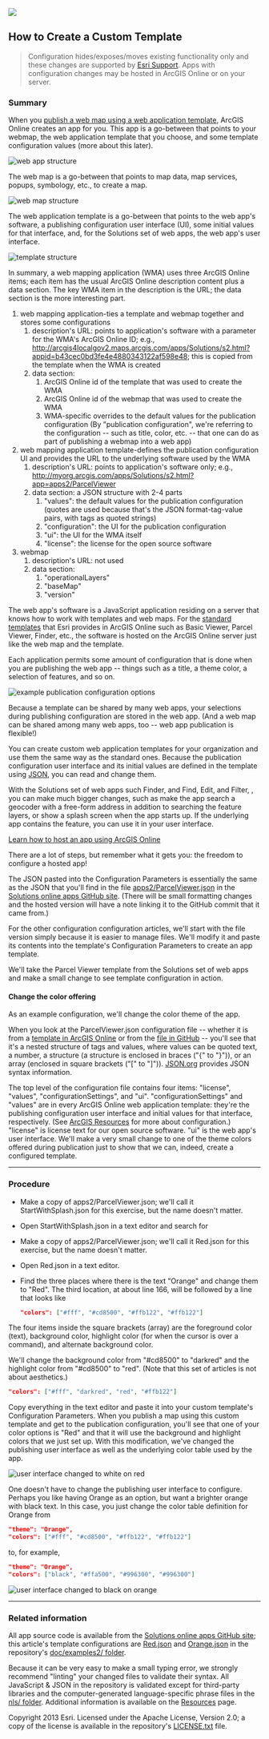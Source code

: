 [publish a web map using a web application template]: http://resources.arcgis.com/en/help/arcgisonline/index.html#/Make_your_first_app/010q000000z3000000/
[web app structure]: images/webappStructure.png "web app structure"
[web map structure]: images/webmapStructure.png "web map structure"
[template structure]: images/templateStructure.png "template structure"
[standard templates]: http://www.arcgis.com/home/gallery.html#c=esri&t=apps&o=modified&f=configurable
[example publication configuration options]: images/publicationConfiguration.png "example publication configuration options"
[JSON]: http://en.wikipedia.org/wiki/JSON
[Configure map viewer description]: http://resources.arcgis.com/en/help/arcgisonline/index.html#/Configure_map_viewer/010q000000mm000000/
[standard Parcel Viewer]: http://arcgis4localgov2.maps.arcgis.com/home/item.html?id=85ec8f162e654968a3740740075b34c6
[ArcGIS Online Parcel Viewer item summary]: images/ParcelViewerItemThumb.png "ArcGIS Online Parcel Viewer item summary"
[web application template's ArcGIS Online id]: images/arcgisItemPageURL.png "web application template's ArcGIS Online id"
[web application template's server URL location]: images/serverURL.png "web application template's server URL location"
[create a custom template]: http://resources.arcgis.com/en/help/arcgisonline/index.html#//010q00000076000000#ESRI_SECTION1_55703F1EE9C845C3B07BBD85221FB074
[http://www.arcgis.com/sharing/content/items/85ec8f162e654968a3740740075b34c6/data?f=pjson]: http://www.arcgis.com/sharing/content/items/85ec8f162e654968a3740740075b34c6/data?f=pjson
[template in ArcGIS Online]: http://www.arcgis.com/sharing/content/items/85ec8f162e654968a3740740075b34c6/data?f=pjson
[ArcGIS Resources]: http://resources.arcgis.com/en/help/arcgisonline/index.html#/Add_configurable_parameters_to_templates/010q000000ns000000/
[JSON.org]: http://www.json.org/
[user interface changed to white on red]: images/ParcelViewerRed.png "user interface changed to white on red"
[user interface changed to black on orange]: images/ParcelViewerOrange.png "user interface changed to black on orange"
[apps2/ParcelViewer.json]: ../../apps2/ParcelViewer.json
[Red.json]: ../examples2/Red.json
[Orange.json]: ../examples2/Orange.json

[hostonline]: HowToHostAppOnOnline.md
[app configuration file]: UnderstandingConfigurationFile.md
[apps2/ folder]: ../../apps2/
[Solutions online apps GitHub site]: https://github.com/Esri/local-government-online-apps
[doc/examples2/ folder]: ../examples2/
[nls/ folder]: ../../nls/
[Resources]: Resources.md
[Esri Support]: http://support.esri.com/
[LICENSE.txt]: ../../LICENSE.txt

![](images/configuring.png)

## How to Create a Custom Template

> Configuration hides/exposes/moves existing functionality only and these changes are supported by [Esri Support][].
> Apps with configuration changes may be hosted in ArcGIS Online or on your server.

### Summary

When you [publish a web map using a web application template][], ArcGIS Online creates an app for you. This app is a go-between that points to your webmap, the web application template that you choose, and some template configuration values (more about this later).

![web app structure][]

The web map is a go-between that points to map data, map services, popups, symbology, etc., to create a map.

![web map structure][]

The web application template is a go-between that points to the web app's software, a publishing configuration user interface (UI), some initial values for that interface, and, for the Solutions set of web apps, the web app's user interface.

![template structure][]

In summary, a web mapping application (WMA) uses three ArcGIS Online items; each item has the usual ArcGIS Online description content plus a data section.  The key WMA item in the description is the URL; the data section is the more interesting part.

1.  web mapping application-ties a template and webmap together and stores some configurations
    1.  description's URL:  points to application's software with a parameter for the WMA's ArcGIS Online ID; e.g.,
    http://arcgis4localgov2.maps.arcgis.com/apps/Solutions/s2.html?appid=b43cec0bd3fe4e4880343122af598e48; this is copied from the template when the WMA is created
    2.  data section:
        1.  ArcGIS Online id of the template that was used to create the WMA
        2.  ArcGIS Online id of the webmap that was used to create the WMA
        3.  WMA-specific overrides to the default values for the publication configuration (By "publication configuration", we're referring to the configuration -- such as title, color, etc. -- that one can do as part of publishing a webmap into a web app)
2.  web mapping application template-defines the publication configuration UI and provides the URL to the underlying software used by the WMA
    1.  description's URL:  points to application's software only; e.g., http://myorg.arcgis.com/apps/Solutions/s2.html?app=apps2/ParcelViewer
    2.  data section:  a JSON structure with 2-4 parts
        1.  "values":  the default values for the publication configuration (quotes are used because that's the JSON format-tag-value pairs, with tags as quoted strings)
        2.  "configuration":  the UI for the publication configuration
        3.  "ui":  the UI for the WMA itself
        4.  "license": the license for the open source software
3.  webmap
    1.  description's URL: not used
    2.  data section:
        1.  "operationalLayers"
        2.  "baseMap"
        3.  "version"


The web app's software is a JavaScript application residing on a server that knows how to work with templates and web maps. For the [standard templates][] that Esri provides in ArcGIS Online such as Basic Viewer, Parcel Viewer, Finder, etc., the software is hosted on the ArcGIS Online server just like the web map and the template.

Each application permits some amount of configuration that is done when you are publishing the web app -- things such as a title, a theme color, a selection of features, and so on.

![example publication configuration options][]

Because a template can be shared by many web apps, your selections during publishing configuration are stored in the web app. (And a web map can be shared among many web apps, too -- web app publication is flexible!)

You can create custom web application templates for your organization and use them the same way as the standard ones. Because the publication configuration user interface and its initial values are defined in the template using [JSON][], you can read and change them.

With the Solutions set of web apps such Finder, and Find, Edit, and Filter, , you can make much bigger changes, such as make the app search a geocoder with a free-form address in addition to searching the feature layers, or show a splash screen when the app starts up. If the underlying app contains the feature, you can use it in your user interface.

[Learn how to host an app using ArcGIS Online][hostonline]

There are a lot of steps, but remember what it gets you: the freedom to configure a hosted app!

The JSON pasted into the Configuration Parameters is essentially the same as the JSON that you'll find in the file [apps2/ParcelViewer.json][] in the [Solutions online apps GitHub site][]. (There will be small formatting changes and the hosted version will have a note linking it to the GitHub commit that it came from.)

For the other configuration configuration articles, we'll start with the file version simply because it is easier to manage files. We'll modify it and paste its contents into the template's Configuration Parameters to create an app template.

We'll take the Parcel Viewer template from the Solutions set of web apps and make a small change to see template configuration in action.

#### Change the color offering

As an example configuration, we'll change the color theme of the app.

When you look at the ParcelViewer.json configuration file -- whether it is from a [template in ArcGIS Online][] or from the [file in GitHub][apps2/ParcelViewer.json] -- you'll see that it's a nested structure of tags and values, where values can be quoted text, a number, a structure (a structure is enclosed in braces ("{" to "}")), or an array (enclosed in square brackets ("[" to "]")). [JSON.org][] provides JSON syntax information.

The top level of the configuration file contains four items: "license", "values", "configurationSettings", and "ui". "configurationSettings" and "values" are in every ArcGIS Online web application template: they're the publishing configuration user interface and initial values for that interface, respectively. (See [ArcGIS Resources][] for more about configuration.)  "license" is license text for our open source software. "ui" is the web app's user interface. We'll make a very small change to one of the theme colors offered during publication just to show that we can, indeed, create a configured template.

----------
### Procedure

* Make a copy of apps2/ParcelViewer.json; we'll call it StartWithSplash.json for this exercise, but the name doesn't matter.

* Open StartWithSplash.json in a text editor and search for



* Make a copy of apps2/ParcelViewer.json; we'll call it Red.json for this exercise, but the name doesn't matter.
* Open Red.json in a text editor.
* Find the three places where there is the text "Orange" and change them to "Red". The third location, at about line 166, will be followed by a line that looks like

    ```json
    "colors": ["#fff", "#cd8500", "#ffb122", "#ffb122"]
    ```

The four items inside the square brackets (array) are the foreground color (text), background color, highlight color (for when the cursor is over a command), and alternate background color.

We'll change the background color from "#cd8500" to "darkred" and the highlight color from "#cd8500" to "red". (Note that this set of articles is not about aesthetics.)

```json
"colors": ["#fff", "darkred", "red", "#ffb122"]
```

Copy everything in the text editor and paste it into your custom template's Configuration Parameters. When you publish a map using this custom template and get to the publication configuration, you'll see that one of your color options is "Red" and that it will use the background and highlight colors that we just set up. With this modification, we've changed the publishing user interface as well as the underlying color table used by the app.

![user interface changed to white on red][]

One doesn't have to change the publishing user interface to configure. Perhaps you like having Orange as an option, but want a brighter orange with black text. In this case, you just change the color table definition for Orange from

```json
"theme": "Orange",
"colors": ["#fff", "#cd8500", "#ffb122", "#ffb122"]
```

to, for example,

```json
"theme": "Orange",
"colors": ["black", "#ffa500", "#996300", "#996300"]
```

![user interface changed to black on orange][]

----------
### Related information

All app source code is available from the [Solutions online apps GitHub site][]; this article's template configurations are [Red.json][] and [Orange.json][] in the repository's [doc/examples2/ folder][].

Because it can be very easy to make a small typing error, we strongly recommend "linting" your changed files to validate their syntax. All JavaScript & JSON in the repository is validated except for third-party libraries and the computer-generated language-specific phrase files in the [nls/ folder][]. Additional information is available on the [Resources][] page.

Copyright 2013 Esri. Licensed under the Apache License, Version 2.0; a copy of the license is available in the repository's [LICENSE.txt][] file.